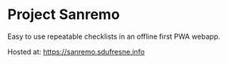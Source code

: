 # Project Sanremo

Easy to use repeatable checklists in an offline first PWA webapp.

Hosted at: https://sanremo.sdufresne.info
